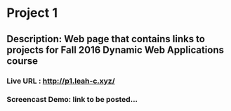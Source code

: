 # Project 1
## Description: Web page that contains links to projects for Fall 2016 Dynamic Web Applications course
### Live URL : http://p1.leah-c.xyz/
### Screencast Demo: link to be posted...
